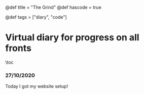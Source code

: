 @def title = "The Grind"
@def hascode = true

@def tags = ["diary", "code"]

# Virtual diary for progress on all fronts

\toc

### 27/10/2020

Today I got my website setup!
